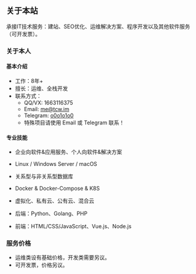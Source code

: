 ## 关于本站

承接IT技术服务：建站、SEO优化、运维解决方案、程序开发以及其他软件服务（可开发票）。

### 关于本人

#### 基本介绍

- 工作：8年+ 
- 擅长：运维、全栈开发
- 联系方式：
    - QQ/VX: 1663116375
    - Email: me@tcw.im
    - Telegram: [o0o1o1o0](https://t.me/o0o1o1o0)
    - 特殊项目请使用 Email 或 Telegram 联系！

#### 专业技能

- 企业向软件&应用服务、个人向软件&解决方案

- Linux / Windows Server / macOS

- 关系型与非关系型数据库

- Docker & Docker-Compose & K8S

- 虚拟化、私有云、公有云、混合云

- 后端：Python、Golang、PHP

- 前端：HTML/CSS/JavaScript、Vue.js、Node.js

### 服务价格

- 运维类设有基础价格，开发类需要另议。
- 可开发票，价格另议。
